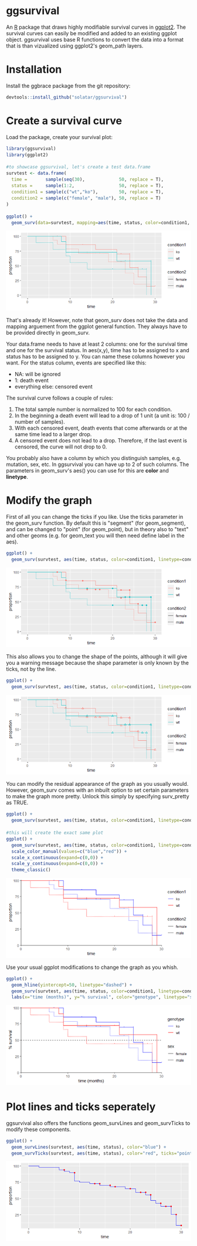 # ggsurvival

An [R](https://www.r-project.org) package that draws highly modifiable survival curves in [ggplot2](https://ggplot2.tidyverse.org/). The survival curves can easily be modified and added to an existing ggplot object. ggsurvival uses base R functions to convert the data into a format that is than vizualized using ggplot2's geom_path layers.

# Installation
Install the ggbrace package from the git repository:
``` r
devtools::install_github("solatar/ggsurvival")
```

# Create a survival curve
Load the package, create your survival plot:
``` r
library(ggsurvival)
library(ggplot2)

#to showcase ggsurvival, let's create a test data.frame
survtest <- data.frame(
  time =       sample(seq(30),             50, replace = T),
  status =     sample(1:2,                 50, replace = T),
  condition1 = sample(c("wt","ko"),        50, replace = T),
  condition2 = sample(c("female", "male"), 50, replace = T)
)

ggplot() +
  geom_surv(data=survtest, mapping=aes(time, status, color=condition1, linetype=condition2))
```

<img src="readme_files/surv1.png"/>

That's already it! However, note that geom_surv does not take the data and mapping arguement from the ggplot general function. They always have to be provided directly in geom_surv.

Your data.frame needs to have at least 2 columns: one for the survival time and one for the survival status. In aes(x,y), time has to be assigned to x and status has to be assigned to y. You can name these columns however you want. For the status column, events are specified like this:
- NA: will be ignored
- 1: death event
- everything else: censored event

The survival curve follows a couple of rules:
1) The total sample number is normalized to 100 for each condition.
2) In the beginning a death event will lead to a drop of 1 unit (a unit is: 100 / number of samples).
3) With each censored event, death events that come afterwards or at the same time lead to a larger drop.
4) A censored event does not lead to a drop. Therefore, if the last event is censored, the curve will not drop to 0.

You probably also have a column by which you distinguish samples, e.g. mutation, sex, etc. In ggsurvival you can have up to 2 of such columns. The parameters in geom_surv's aes() you can use for this are <b>color</b> and <b>linetype</b>.

# Modify the graph

First of all you can change the ticks if you like. Use the ticks parameter in the geom_surv function. By default this is "segment" (for geom_segment), and can be changed to "point" (for geom_point), but in theory also to "text" and other geoms (e.g. for geom_text you will then need define label in the aes).

``` r
ggplot() + 
  geom_surv(survtest, aes(time, status, color=condition1, linetype=condition2), ticks = "point")
```
<img src="readme_files/surv2.png"/>

This also allows you to change the shape of the points, although it will give you a warning message because the shape parameter is only known by the ticks, not by the line.

``` r
ggplot() + 
  geom_surv(survtest, aes(time, status, color=condition1, linetype=condition2), ticks = "point", shape=2)
```
<img src="readme_files/surv3.png"/>

You can modify the residual appearance of the graph as you usually would. However, geom_surv comes with an inbuilt option to set certain parameters to make the graph more pretty. Unlock this simply by specifying surv_pretty as TRUE.

``` r
ggplot() +
  geom_surv(survtest, aes(time, status, color=condition1, linetype=condition2), surv_pretty=T)

#this will create the exact same plot
ggplot() +
  geom_surv(survtest, aes(time, status, color=condition1, linetype=condition2)) +
  scale_color_manual(values=c("blue","red")) +
  scale_x_continuous(expand=c(0,0)) +
  scale_y_continuous(expand=c(0,0)) +
  theme_classic()
```

<img src="readme_files/surv4.png"/>

Use your usual ggplot modifications to change the graph as you whish.

``` r
ggplot() +
  geom_hline(yintercept=50, linetype="dashed") +
  geom_surv(survtest, aes(time, status, color=condition1, linetype=condition2), surv_pretty=T) +
  labs(x="time (months)", y="% survival", color="genotype", linetype="sex")
```

<img src="readme_files/surv5.png"/>

# Plot lines and ticks seperately

ggsurvival also offers the functions geom_survLines and geom_survTicks to modify these components.

``` r
ggplot() +
  geom_survLines(survtest, aes(time, status), color="blue") +
  geom_survTicks(survtest, aes(time, status), color="red", ticks="point")
```

<img src="readme_files/surv6.png"/>
